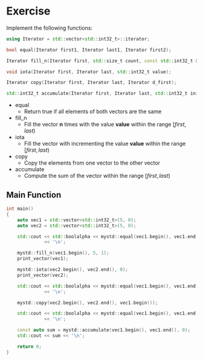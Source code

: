 # Exercise

Implement the following functions:

```cpp
using Iterator = std::vector<std::int32_t>::iterator;

bool equal(Iterator first1, Iterator last1, Iterator first2);

Iterator fill_n(Iterator first, std::size_t count, const std::int32_t &value);

void iota(Iterator first, Iterator last, std::int32_t value);

Iterator copy(Iterator first, Iterator last, Iterator d_first);

std::int32_t accumulate(Iterator first, Iterator last, std::int32_t init);
```

- equal
  - Return true if all elements of both vectors are the same
- fill_n
  - Fill the vector **n** times with the value **value** within the range $[first, last)$
- iota
  - Fill the vector with incrementing the value **value** within the range $[first, last)$
- copy
  - Copy the elements from one vector to the other vector
- accumulate
  - Compute the sum of the vector within the range $[first, last)$

## Main Function

```cpp
int main()
{
    auto vec1 = std::vector<std::int32_t>(5, 0);
    auto vec2 = std::vector<std::int32_t>(5, 0);

    std::cout << std::boolalpha << mystd::equal(vec1.begin(), vec1.end(), vec2.begin()) << std::dec
              << '\n';

    mystd::fill_n(vec1.begin(), 5, 1);
    print_vector(vec1);

    mystd::iota(vec2.begin(), vec2.end(), 0);
    print_vector(vec2);

    std::cout << std::boolalpha << mystd::equal(vec1.begin(), vec1.end(), vec2.begin()) << std::dec
              << '\n';

    mystd::copy(vec2.begin(), vec2.end(), vec1.begin());

    std::cout << std::boolalpha << mystd::equal(vec1.begin(), vec1.end(), vec2.begin()) << std::dec
              << '\n';

    const auto sum = mystd::accumulate(vec1.begin(), vec1.end(), 0);
    std::cout << sum << '\n';

    return 0;
}
```
